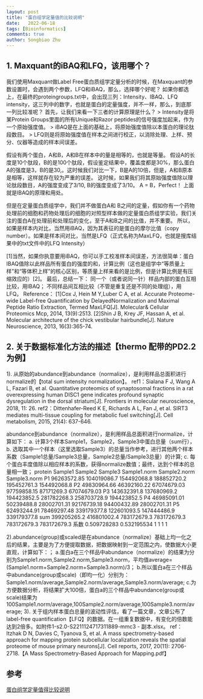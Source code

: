 ```yaml
---
layout: post
title: "蛋白组学定量值的比较说明"
date:   2022-06-18
tags: [Bioinformatics]
comments: true
author: Songbiao Zhu
---
```


## 1. Maxquant的iBAQ和LFQ，该用哪个？

我们使用Maxquant做Label Free蛋白质组学定量分析的时候，在Maxquant的参数设置时，会遇到两个参数，LFQ和iBAQ，那么，选择哪个好呢？
如果你都选上，在最终的proteingroups.txt中，会出现三列：Intensity、IBAQ、LFQ intensity，这三列中的数字，也就是蛋白的定量强度，并不一样，那么，到底那一列比较准呢？
首先，让我们来看一下三者的计算原理是什么？
\> Intensity是将某Protein Groups里面的所有Unique和Razor peptides的信号强度加起来，作为一个原始强度值。
\> iBAQ是在上面的基础上，将原始强度值除以本蛋白的理论肽段数目。
\> LFQ则是将原始强度值在样本之间进行校正，以消除处理、上样、预分、仪器等造成的样本间误差。

假设有两个蛋白，A和B，A和B在样本中的量是相等的，也就是等量。 假设A的长度是10个肽段，B的是100个肽段，假设鉴定结果中，覆盖度都是30%，那么蛋白A的强度是3，B的是30,。这时候我们对比一下，B是A的10倍，但是，A和B原本是相等，这样就存在较为严重的误差。
这时候，如果我们将其原始强度值除以理论肽段数目，A的强度变成了3/10, B的强度变成了3/10。 A = B，Perfect！
上面就是IBAQ的原理和用处。

但是在定量蛋白质组学中，我们并不做蛋白A和 B之间的定量，假如你有一个药物处理前的细胞和药物处理后的细胞的对照型样本做的定量蛋白质组学实验，我们关注的蛋白A在处理前和处理后的变化，至于A和B之间的比值，并不重要。
所以，如果是样本内对比，当然用iBAQ，因为其表征的是蛋白的摩尔比值（copy number）。如果是样本间对比，当然是LFQ（正式名称为MaxLFQ，也就是搜库结果中的txt文件中的LFQ Intensity）

[1]当然，如果你执意要用iBAQ，你可以手工校准样本间误差，方法很简单：蛋白IBAQ值除以此样品所有蛋白的强度的和，计算比例（这也是组学中“等质量上样”和“等体积上样”的核心区别，等质量上样来看的是比例，但是计算比例是有压缩效应的）[2]。
最后，总结一下：
同一个（或者说同一针）样品内部的蛋白互相比较，用IBAQ；
不同样品间互相比较（不管是重复还是不同的处理组），用LFQ。
Reference：
[1]Cox J, Hein M Y,Luber C A, et al. Accurate Proteome-wide Label-free Quantification by DelayedNormalization and Maximal Peptide Ratio Extraction, Termed MaxLFQ[J]. Molecular& Cellular Proteomics Mcp, 2014, 13(9):2513.
[2]Shin J B, Krey JF, Hassan A, et al. Molecular architecture of the chick vestibular hairbundle[J]. Nature Neuroscience, 2013, 16(3):365-74.

## 2. 关于数据标准化方法的描述【thermo 配带的PD2.2为例】

1). 从原始的abundance到abundance（normalize），是利用样品总面积进行normalize的【total sum intensity normalization】。
ref1：Sialana F J, Wang A L, Fazari B, et al. Quantitative proteomics of synaptosomal fractions in a rat overexpressing human DISC1 gene indicates profound synaptic dysregulation in the dorsal striatum[J]. Frontiers in molecular neuroscience, 2018, 11: 26.
ref2：Dittenhafer-Reed K E, Richards A L, Fan J, et al. SIRT3 mediates multi-tissue coupling for metabolic fuel switching[J]. Cell metabolism, 2015, 21(4): 637-646.

abundance到abundance（normalize），是利用样品总面积进行normalize，计算如下：
a. 计算3个样本Sample1，Sample2，Sample3中蛋白总量（sum行），
b. 选取其中一个样本（这里选取Sample3）的总量当作参考，进行其他两个样本系数（Sample1总量/Sample3总量，Sample2总量/Sample3总量）的计算;
c. 每个蛋白丰度值除以相应样本的系数，获得normalize数值；最终，达到个样本的总量相一致；
protein Sample1 Sample2 Sample3 Sample1.norm Sample2.norm Sample3.norm
P1 96263572.85 104019086.7 154492068.8 188852720.2 195452761.3 154492068.8
P2 49830964.66 46392160.22 67074679.03 97759858.15 87171269.3 67074679.03
P3 143632391.8 137680969.2 194423852.5 281782268.3 258703728.9 194423852.5
P4 46985091.01 50239488.8 28002701.31 92176739.18 94400432.89 28002701.31
P5 62493244.91 78469297.48 339179377.8 122601093.5 147444486.9 339179377.8
sum 399205265.2 416801002.4 783172679.3 783172679.3 783172679.3 783172679.3
系数 0.509728283 0.532195534 1 1 1 1

2).abundance(group)或scaled是在abundance（normalize）基础上均一化之后的结果，主要是为了方便提取数据，把数据映射到一定范围之内，使数据大小更直观，计算如下：；
a.蛋白a在三个样品中abundance（normalize）的结果为分别为Sample1.norm,Sample2.norm,Sample3.norm，平均值average=(Sample1.norm+Sample2.norm+Sample3.norm)/3；
b.所以蛋白a在三个样品中abundance(group或scale)（即均一化）分别为：Sample1.norm/average,Sample2.norm/average,Sample3.norm/average;
c.为方便数据分析，将结果扩大100倍，蛋白a的三个样品中abundance(group或scale)结果为100Sample1.norm/average,100Sample2.norm/average,100Sample3.norm/average;
3). 关于组内样本蛋白总量的波动性评估，看了一篇文章，文章公布了 label-free quantification【LFQ】的数据。在一组重复数据中，有变化的倍数能达到2倍多。如附件1-s2.0-S2211124717311889-mmc3 - 副本.xlsx。
ref：Itzhak D N, Davies C, Tyanova S, et al. A mass spectrometry-based approach for mapping protein subcellular localization reveals the spatial proteome of mouse primary neurons[J]. Cell reports, 2017, 20(11): 2706-2718.【A Mass Spectrometry-Based Approach for Mapping.pdf】

## 参考

[蛋白组学定量值得比较说明](https://www.cnblogs.com/yanzhi123/p/11712926.html)
